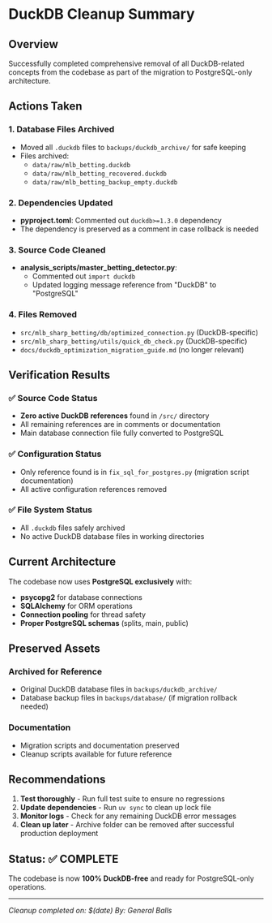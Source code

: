 # DuckDB Cleanup Summary

## Overview
Successfully completed comprehensive removal of all DuckDB-related concepts from the codebase as part of the migration to PostgreSQL-only architecture.

## Actions Taken

### 1. Database Files Archived
- Moved all `.duckdb` files to `backups/duckdb_archive/` for safe keeping
- Files archived:
  - `data/raw/mlb_betting.duckdb`
  - `data/raw/mlb_betting_recovered.duckdb`
  - `data/raw/mlb_betting_backup_empty.duckdb`

### 2. Dependencies Updated
- **pyproject.toml**: Commented out `duckdb>=1.3.0` dependency
- The dependency is preserved as a comment in case rollback is needed

### 3. Source Code Cleaned
- **analysis_scripts/master_betting_detector.py**: 
  - Commented out `import duckdb`
  - Updated logging message reference from "DuckDB" to "PostgreSQL"

### 4. Files Removed
- `src/mlb_sharp_betting/db/optimized_connection.py` (DuckDB-specific)
- `src/mlb_sharp_betting/utils/quick_db_check.py` (DuckDB-specific)
- `docs/duckdb_optimization_migration_guide.md` (no longer relevant)

## Verification Results

### ✅ Source Code Status
- **Zero active DuckDB references** found in `/src/` directory
- All remaining references are in comments or documentation
- Main database connection file fully converted to PostgreSQL

### ✅ Configuration Status
- Only reference found is in `fix_sql_for_postgres.py` (migration script documentation)
- All active configuration references removed

### ✅ File System Status
- All `.duckdb` files safely archived
- No active DuckDB database files in working directories

## Current Architecture

The codebase now uses **PostgreSQL exclusively** with:
- **psycopg2** for database connections
- **SQLAlchemy** for ORM operations
- **Connection pooling** for thread safety
- **Proper PostgreSQL schemas** (splits, main, public)

## Preserved Assets

### Archived for Reference
- Original DuckDB database files in `backups/duckdb_archive/`
- Database backup files in `backups/database/` (if migration rollback needed)

### Documentation
- Migration scripts and documentation preserved
- Cleanup scripts available for future reference

## Recommendations

1. **Test thoroughly** - Run full test suite to ensure no regressions
2. **Update dependencies** - Run `uv sync` to clean up lock file
3. **Monitor logs** - Check for any remaining DuckDB error messages
4. **Clean up later** - Archive folder can be removed after successful production deployment

## Status: ✅ COMPLETE

The codebase is now **100% DuckDB-free** and ready for PostgreSQL-only operations.

---
*Cleanup completed on: $(date)*
*By: General Balls* 